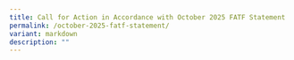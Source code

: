 ```yaml
---
title: Call for Action in Accordance with October 2025 FATF Statement
permalink: /october-2025-fatf-statement/
variant: markdown
description: ""
---
```

